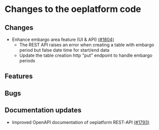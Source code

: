 # Changes to the oeplatform code

## Changes

- Enhance embargo area feature (UI & API) [(#1804)](https://github.com/OpenEnergyPlatform/oeplatform/pull/1804)
  - The REST API raises an error when creating a table with embargo period but false date time for start/end data
  - Update the table creation http "put" endpoint to handle embargo periods

## Features

## Bugs

## Documentation updates

- Improved OpenAPI documentation of oeplatform REST-API [(#1793)](https://github.com/OpenEnergyPlatform/oeplatform/pull/1793)
